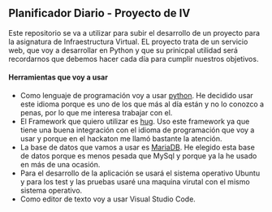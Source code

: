 ## Planificador Diario - Proyecto de IV

Este repositorio se va a utilizar para subir el desarrollo de un proyecto para la asignatura de Infraestructura Virtual. EL proyecto trata de un servicio web, que voy a desarrollar en Python y que su prinicpal utilidad será recordarnos que debemos hacer cada día para cumplir nuestros objetivos.

#### Herramientas que voy a usar

- Como lenguaje de programación voy a usar [python](https://www.python.org/). He decidido usar este idioma porque es uno de los que más al día están y no lo conozco a penas, por lo que me interesa trabajar con el.
- El Framework que quiero utilizar es [hug](http://www.hug.rest/). Uso este framework ya que tiene una buena integración con el idioma de programación que voy a usar y porque en el hackaton me llamó bastante la atención.
- La base de datos que vamos a usar es [MariaDB](https://mariadb.org/). He elegido esta base de datos porque es menos pesada que MySql y porque ya la he usado en más de una ocasión.
- Para el desarrollo de la aplicación se usará el sistema operativo Ubuntu y para los test y las pruebas usaré una maquina virutal con el mismo sistema operativo.
- Como editor de texto voy a usar Visual Studio Code.
